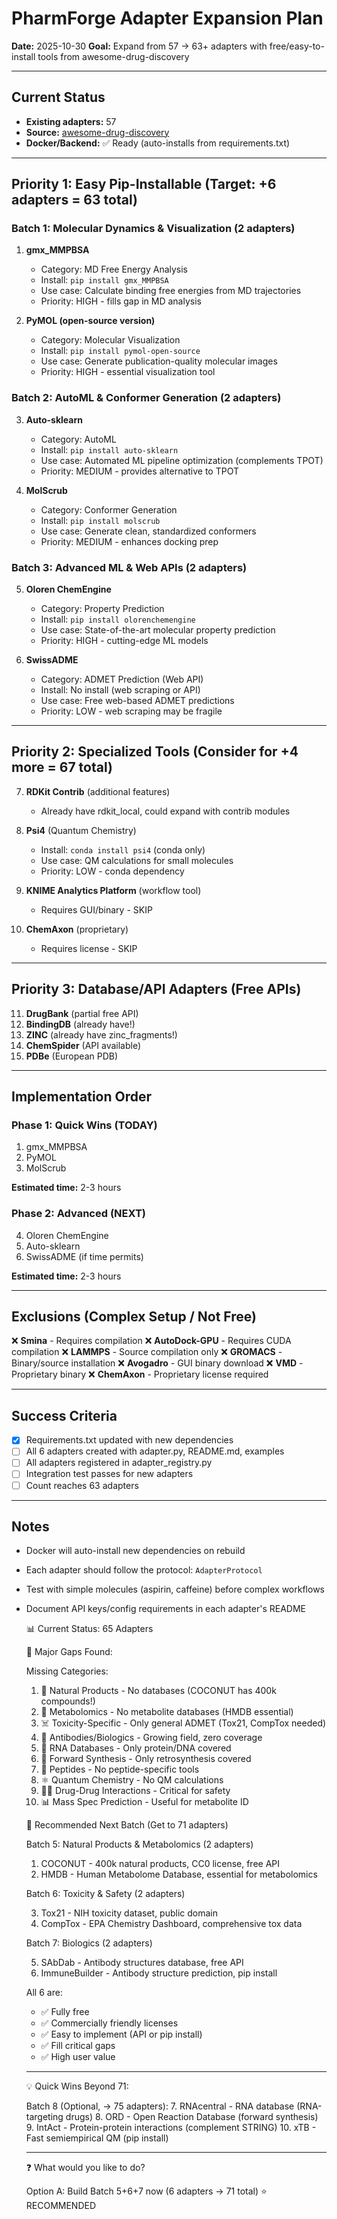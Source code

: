 # PharmForge Adapter Expansion Plan
**Date:** 2025-10-30
**Goal:** Expand from 57 → 63+ adapters with free/easy-to-install tools from awesome-drug-discovery

---

## Current Status
- **Existing adapters:** 57
- **Source:** [awesome-drug-discovery](https://github.com/yboulaamane/awesome-drug-discovery)
- **Docker/Backend:** ✅ Ready (auto-installs from requirements.txt)

---

## Priority 1: Easy Pip-Installable (Target: +6 adapters = 63 total)

### Batch 1: Molecular Dynamics & Visualization (2 adapters)
1. **gmx_MMPBSA**
   - Category: MD Free Energy Analysis
   - Install: `pip install gmx_MMPBSA`
   - Use case: Calculate binding free energies from MD trajectories
   - Priority: HIGH - fills gap in MD analysis

2. **PyMOL (open-source version)**
   - Category: Molecular Visualization
   - Install: `pip install pymol-open-source`
   - Use case: Generate publication-quality molecular images
   - Priority: HIGH - essential visualization tool

### Batch 2: AutoML & Conformer Generation (2 adapters)
3. **Auto-sklearn**
   - Category: AutoML
   - Install: `pip install auto-sklearn`
   - Use case: Automated ML pipeline optimization (complements TPOT)
   - Priority: MEDIUM - provides alternative to TPOT

4. **MolScrub**
   - Category: Conformer Generation
   - Install: `pip install molscrub`
   - Use case: Generate clean, standardized conformers
   - Priority: MEDIUM - enhances docking prep

### Batch 3: Advanced ML & Web APIs (2 adapters)
5. **Oloren ChemEngine**
   - Category: Property Prediction
   - Install: `pip install olorenchemengine`
   - Use case: State-of-the-art molecular property prediction
   - Priority: HIGH - cutting-edge ML models

6. **SwissADME**
   - Category: ADMET Prediction (Web API)
   - Install: No install (web scraping or API)
   - Use case: Free web-based ADMET predictions
   - Priority: LOW - web scraping may be fragile

---

## Priority 2: Specialized Tools (Consider for +4 more = 67 total)

7. **RDKit Contrib** (additional features)
   - Already have rdkit_local, could expand with contrib modules

8. **Psi4** (Quantum Chemistry)
   - Install: `conda install psi4` (conda only)
   - Use case: QM calculations for small molecules
   - Priority: LOW - conda dependency

9. **KNIME Analytics Platform** (workflow tool)
   - Requires GUI/binary - SKIP

10. **ChemAxon** (proprietary)
    - Requires license - SKIP

---

## Priority 3: Database/API Adapters (Free APIs)

11. **DrugBank** (partial free API)
12. **BindingDB** (already have!)
13. **ZINC** (already have zinc_fragments!)
14. **ChemSpider** (API available)
15. **PDBe** (European PDB)

---

## Implementation Order

### Phase 1: Quick Wins (TODAY)
1. gmx_MMPBSA
2. PyMOL
3. MolScrub

**Estimated time:** 2-3 hours

### Phase 2: Advanced (NEXT)
4. Oloren ChemEngine
5. Auto-sklearn
6. SwissADME (if time permits)

**Estimated time:** 2-3 hours

---

## Exclusions (Complex Setup / Not Free)

❌ **Smina** - Requires compilation
❌ **AutoDock-GPU** - Requires CUDA compilation
❌ **LAMMPS** - Source compilation only
❌ **GROMACS** - Binary/source installation
❌ **Avogadro** - GUI binary download
❌ **VMD** - Proprietary binary
❌ **ChemAxon** - Proprietary license required

---

## Success Criteria

- [x] Requirements.txt updated with new dependencies
- [ ] All 6 adapters created with adapter.py, README.md, examples
- [ ] All adapters registered in adapter_registry.py
- [ ] Integration test passes for new adapters
- [ ] Count reaches 63 adapters

---

## Notes

- Docker will auto-install new dependencies on rebuild
- Each adapter should follow the protocol: `AdapterProtocol`
- Test with simple molecules (aspirin, caffeine) before complex workflows
- Document API keys/config requirements in each adapter's README


  📊 Current Status: 65 Adapters

  🎯 Major Gaps Found:

  Missing Categories:

  1. 🌿 Natural Products - No databases (COCONUT has 400k compounds!)
  2. 🧬 Metabolomics - No metabolite databases (HMDB essential)
  3. ☠️ Toxicity-Specific - Only general ADMET (Tox21, CompTox needed)
  4. 💉 Antibodies/Biologics - Growing field, zero coverage
  5. 🧬 RNA Databases - Only protein/DNA covered
  6. 🧪 Forward Synthesis - Only retrosynthesis covered
  7. 🔗 Peptides - No peptide-specific tools
  8. ⚛️ Quantum Chemistry - No QM calculations
  9. 💊💊 Drug-Drug Interactions - Critical for safety
  10. 📊 Mass Spec Prediction - Useful for metabolite ID

  🚀 Recommended Next Batch (Get to 71 adapters)

  Batch 5: Natural Products & Metabolomics (2 adapters)

  1. COCONUT - 400k natural products, CC0 license, free API
  2. HMDB - Human Metabolome Database, essential for metabolomics

  Batch 6: Toxicity & Safety (2 adapters)

  3. Tox21 - NIH toxicity dataset, public domain
  4. CompTox - EPA Chemistry Dashboard, comprehensive tox data

  Batch 7: Biologics (2 adapters)

  5. SAbDab - Antibody structures database, free API
  6. ImmuneBuilder - Antibody structure prediction, pip install

  All 6 are:
  - ✅ Fully free
  - ✅ Commercially friendly licenses
  - ✅ Easy to implement (API or pip install)
  - ✅ Fill critical gaps
  - ✅ High user value

  ---
  💡 Quick Wins Beyond 71:

  Batch 8 (Optional, → 75 adapters):
  7. RNAcentral - RNA database (RNA-targeting drugs)
  8. ORD - Open Reaction Database (forward synthesis)
  9. IntAct - Protein-protein interactions (complement STRING)
  10. xTB - Fast semiempirical QM (pip install)

  ---
  ❓ What would you like to do?

  Option A: Build Batch 5+6+7 now (6 adapters → 71 total) ⭐ RECOMMENDED